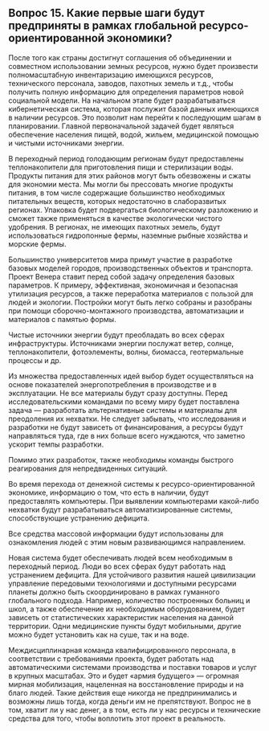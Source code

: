 ## Вопрос 15. Какие первые шаги будут предприняты в рамках глобальной ресурсо-ориентированной экономики?

После того как страны достигнут соглашения об объединении и совместном использовании земных ресурсов, нужно будет произвести полномасштабную инвентаризацию имеющихся ресурсов, технического персонала, заводов, пахотных земель и т.д., чтобы получить полную информацию для определения параметров новой социальной модели. На начальном этапе будет разрабатываться кибернетическая система, которая послужит базой данных имеющихся в наличии ресурсов. Это позволит нам перейти к последующим шагам в планировании. Главной первоначальной задачей будет являться обеспечение населения пищей, водой, жильем, медицинской помощью и чистыми источниками энергии.

В переходный период голодающим регионам будут предоставлены теплонакопители для приготовления пищи и стерилизации воды. Продукты питания для этих районов могут быть обезвожены и сжаты для экономии места. Мы могли бы прессовать многие продукты питания, в том числе содержащие большинство необходимых питательных веществ, которых недостаточно в слаборазвитых регионах. Упаковка будет подвергаться биологическому разложению и сможет также применяться в качестве экологически чистого удобрения. В регионах, не имеющих пахотных земель, будут использоваться гидропонные фермы, наземные рыбные хозяйства и морские фермы.

Большинство университетов мира примут участие в разработке базовых моделей городов, производственных объектов и транспорта. Проект Венера ставит перед собой задачу определения базовых параметров. К примеру, эффективная, экономичная и безопасная утилизация ресурсов, а также переработка материалов с пользой для людей и экологии. Постройки могут быть легко собраны и разобраны при помощи сборочно-монтажного производства, автоматизации и материалов с памятью формы.

Чистые источники энергии будут преобладать во всех сферах инфраструктуры. Источниками энергии послужат ветер, солнце, теплонакопители, фотоэлементы, волны, биомасса, геотермальные процессы и др.

Из множества предоставленных идей выбор будет осуществляться на основе показателей энергопотребления в производстве и в эксплуатации. Не все материалы будут сразу доступны. Перед исследовательскими командами по всему миру будет поставлена задача — разработать альтернативные системы и материалы для преодоления их нехватки. Не следует забывать, что исследования и разработки не будут зависеть от финансирования, а ресурсы будут направляться туда, где в них больше всего нуждаются, что заметно ускорит темпы разработки.

Помимо этих разработок, также необходимы команды быстрого реагирования для непредвиденных ситуаций.

Во время перехода от денежной системы к ресурсо-ориентированной экономике, информацию о том, что есть в наличии, будут предоставлять компьютеры. При выявлении компьютерами какой-либо нехватки будут разрабатываться автоматизированные системы, способствующие устранению дефицита.

Все средства массовой информации будут использованы для ознакомления людей с этим новым развивающимся направлением.

Новая система будет обеспечивать людей всем необходимым в переходный период. Люди во всех сферах будут работать над устранением дефицита. Для устойчивого развития нашей цивилизации управление передовыми технологиями и доступными ресурсами планеты должно быть скоординировано в рамках гуманного глобального подхода. Например, количество построенных больниц и школ, а также обеспечение их необходимым оборудованием, будет зависеть от статистических характеристик населения на данной территории. Одни медицинские пункты будут мобильными, другие можно будет установить как на суше, так и на воде.

Междисциплинарная команда квалифицированного персонала, в соответствии с требованиями проекта, будет работать над автоматическими системами производства и поставки товаров и услуг в крупных масштабах. Это и будет «армия будущего» — огромная мирная мобилизация, нацеленная на восстановление природы и на благо людей. Такие действия еще никогда не предпринимались и возможны лишь тогда, когда деньги им не препятствуют. Вопрос не в том, хватит ли у нас денег, а в том, есть ли у нас ресурсы и технические средства для того, чтобы воплотить этот проект в реальность.
